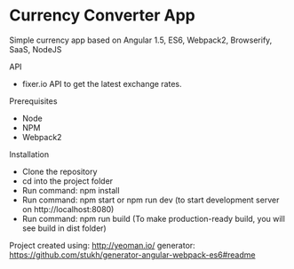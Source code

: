 # Currency Converter App
Simple currency app based on Angular 1.5, ES6, Webpack2, Browserify, SaaS, NodeJS

API
- fixer.io API to get the latest exchange rates.

Prerequisites
- Node
- NPM
- Webpack2

Installation
- Clone the repository
- cd into the project folder
- Run command: npm install
- Run command: npm start or npm run dev (to start development server on http://localhost:8080)
- Run command: npm run build (To make production-ready build, you will see build in dist folder)


Project created using: http://yeoman.io/
generator: https://github.com/stukh/generator-angular-webpack-es6#readme
